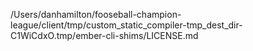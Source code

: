/Users/danhamilton/fooseball-champion-league/client/tmp/custom_static_compiler-tmp_dest_dir-C1WiCdxO.tmp/ember-cli-shims/LICENSE.md